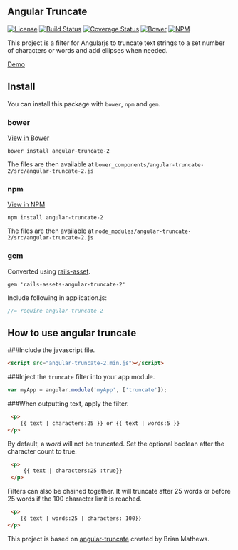 Angular Truncate
----------------

[![License](https://img.shields.io/npm/l/angular-truncate-2.svg)](http://bower.io/search/?q=angular-truncate-2)
[![Build Status](https://travis-ci.org/BernardoSilva/angular-truncate.svg?branch=master)](https://travis-ci.org/BernardoSilva/angular-truncate) [![Coverage Status](https://coveralls.io/repos/BernardoSilva/angular-truncate/badge.svg)](https://coveralls.io/r/BernardoSilva/angular-truncate)
[![Bower](https://img.shields.io/bower/v/angular-truncate-2.svg)](http://bower.io/search/?q=angular-truncate-2)
[![NPM](https://img.shields.io/npm/v/angular-truncate-2.svg)](https://www.npmjs.com/package/angular-truncate-2)


This project is a filter for Angularjs to truncate text strings to a set number of characters or words and
add ellipses when needed.

[Demo](http://bernardosilva.github.io/angular-truncate-2/)

## Install

You can install this package with `bower`, `npm` and `gem`.

### bower

[View in Bower](http://bower.io/search/?q=angular-truncate-2)

```shell
bower install angular-truncate-2
```

The files are then available at `bower_components/angular-truncate-2/src/angular-truncate-2.js`

### npm

[View in NPM](https://www.npmjs.com/package/angular-truncate-2)

```shell
npm install angular-truncate-2
```

The files are then available at `node_modules/angular-truncate-2/src/angular-truncate-2.js`


### gem

Converted using [rails-asset](https://rails-assets.org/).

```shell
gem 'rails-assets-angular-truncate-2'
```
Include following in application.js:
```js
//= require angular-truncate-2
```

## How to use angular truncate


###Include the javascript file.

``` html
<script src="angular-truncate-2.min.js"></script>
```

###Inject the `truncate` filter into your app module.

```javascript
var myApp = angular.module('myApp', ['truncate']);
```

###When outputting text, apply the filter.
```html
 <p>
    {{ text | characters:25 }} or {{ text | words:5 }}
</p>
```

By default, a _word_ will not be truncated. Set the optional boolean after the character count to true.
```html
 <p>
     {{ text | characters:25 :true}}
 </p>
 ```

Filters can also be chained together. It will truncate after 25 words or before 25 words if the 100 character limit is reached.
 ```html
  <p>
     {{ text | words:25 | characters: 100}}
 </p>
 ```

This project is based on [angular-truncate](https://github.com/sparkalow/angular-truncate) created by Brian Mathews.